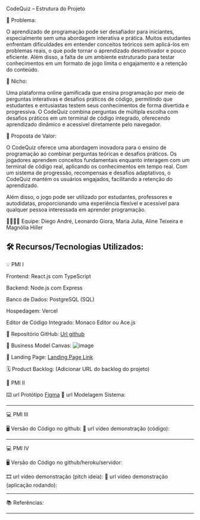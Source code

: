 CodeQuiz – Estrutura do Projeto

🙁 Problema:

O aprendizado de programação pode ser desafiador para iniciantes, especialmente sem uma abordagem interativa e prática. Muitos estudantes enfrentam dificuldades em entender conceitos teóricos sem aplicá-los em problemas reais, o que pode tornar o aprendizado desmotivador e pouco eficiente. Além disso, a falta de um ambiente estruturado para testar conhecimentos em um formato de jogo limita o engajamento e a retenção do conteúdo.

🙂 Nicho:

Uma plataforma online gamificada que ensina programação por meio de perguntas interativas e desafios práticos de código, permitindo que estudantes e entusiastas testem seus conhecimentos de forma divertida e progressiva. O CodeQuiz combina perguntas de múltipla escolha com desafios práticos em um terminal de código integrado, oferecendo aprendizado dinâmico e acessível diretamente pelo navegador.

🎁 Proposta de Valor:

O CodeQuiz oferece uma abordagem inovadora para o ensino de programação ao combinar perguntas teóricas e desafios práticos. Os jogadores aprendem conceitos fundamentais enquanto interagem com um terminal de código real, aplicando os conhecimentos em tempo real. Com um sistema de progressão, recompensas e desafios adaptativos, o CodeQuiz mantém os usuários engajados, facilitando a retenção do aprendizado.

Além disso, o jogo pode ser utilizado por estudantes, professores e autodidatas, proporcionando uma experiência flexível e acessível para qualquer pessoa interessada em aprender programação.

🧑‍💻👩‍💻 Equipe:
Diego André, Leonardo Giora, Maria Julia, Aline Teixeira e Magnólia Hiller

🛠️ Recursos/Tecnologias Utilizados:
-------------------
💡 PMI I

Frontend: React.js com TypeScript

Backend: Node.js com Express

Banco de Dados: PostgreSQL (SQL)

Hospedagem: Vercel

Editor de Código Integrado: Monaco Editor ou Ace.js

🔗 Repositório GitHub: [Url github](https://github.com/DiegoAndreLeffa/CodeQuiz)

📃 Business Model Canvas:
![image](https://github.com/user-attachments/assets/a07a55d0-dd17-4a18-b208-6b3f404b1ab6)

🛬 Landing Page: [Landing Page Link](https://diegoandreleffa.github.io/CodeQuiz-front/)

🗓️ Product Backlog: (Adicionar URL do backlog do projeto)

📲 PMI II

⌨️ url Protótipo [Figma](https://www.figma.com/proto/oZC3SM3X7tswGkVv8RKK1t/CodeQuiz?node-id=14-11&p=f&t=Xpu88UrdGJHdD4hF-0&scaling=min-zoom&content-scaling=fixed&page-id=29%3A447&starting-point-node-id=14%3A11)
📝 url Modelagem Sistema:

-------------------

💻 PMI III

🖥️ Versão do Código no github:
🎥 url vídeo demonstração (código):

-------------------
💻 PMI IV

🖥️ Versão do Código no github/heroku/servidor:

🎞️ url vídeo demonstração (pitch ideia):
🎥 url vídeo demonstração (aplicação rodando):

-------------------
📚 Referências:

-------------------
